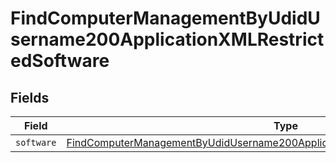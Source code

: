 # FindComputerManagementByUdidUsername200ApplicationXMLRestrictedSoftware


## Fields

| Field                                                                                                                                                                                         | Type                                                                                                                                                                                          | Required                                                                                                                                                                                      | Description                                                                                                                                                                                   |
| --------------------------------------------------------------------------------------------------------------------------------------------------------------------------------------------- | --------------------------------------------------------------------------------------------------------------------------------------------------------------------------------------------- | --------------------------------------------------------------------------------------------------------------------------------------------------------------------------------------------- | --------------------------------------------------------------------------------------------------------------------------------------------------------------------------------------------- |
| `software`                                                                                                                                                                                    | [FindComputerManagementByUdidUsername200ApplicationXMLRestrictedSoftwareSoftware](../../models/operations/findcomputermanagementbyudidusername200applicationxmlrestrictedsoftwaresoftware.md) | :heavy_minus_sign:                                                                                                                                                                            | N/A                                                                                                                                                                                           |